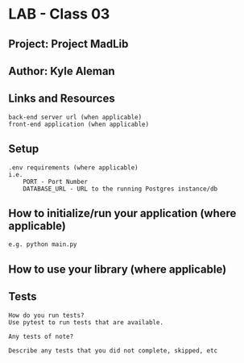 # LAB - Class 03
## Project: Project MadLib
## Author: Kyle Aleman
## Links and Resources
    back-end server url (when applicable)
    front-end application (when applicable)
## Setup
    .env requirements (where applicable)
    i.e.
        PORT - Port Number
        DATABASE_URL - URL to the running Postgres instance/db
## How to initialize/run your application (where applicable)
    e.g. python main.py

## How to use your library (where applicable)

## Tests
    How do you run tests?
    Use pytest to run tests that are available.

    Any tests of note?

    Describe any tests that you did not complete, skipped, etc